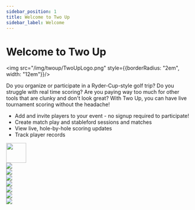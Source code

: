```yaml
---
sidebar_position: 1
title: Welcome to Two Up
sidebar_label: Welcome
---
```


# Welcome to Two Up

<!-- <img src="/img/twoup/TwoUpLogo.png" style="border-radius: 2em; width: 12em;"/> -->
<img src="/img/twoup/TwoUpLogo.png" style={{borderRadius: "2em", width: "12em"}}/>

Do you organize or participate in a Ryder-Cup-style golf trip? Do you struggle with real time scoring? Are you paying way too much for other tools that are clunky and don't look great? With Two Up, you can have live tournament scoring without the headache!<p></p><ul><li>Add and invite players to your event - no signup required to participate!</li><li>Create match play and stableford sessions and matches</li><li>View live, hole-by-hole scoring updates</li><li>Track player records</li></ul>

<div><div><a href="https://apps.apple.com/us/app/two-up/id6474644660" target="_self"><img src="/Download.svg" height="54"/></a></div></div><div style={{display: "flex", flexFlow: "wrap"}}><div style={{flex: 1, minWidth: "33%", maxWidth: "33%"}}><img src="/img/twoup/1.png"/></div><div style={{flex: 1, minWidth: "33%", maxWidth: "33%"}}><img src="/img/twoup/2.png"/></div><div style={{flex: 1, minWidth: "33%", maxWidth: "33%"}}><img src="/img/twoup/3.png"/></div><div style={{flex: 1, minWidth: "33%", maxWidth: "33%"}}><img src="/img/twoup/4.png"/></div><div style={{flex: 1, minWidth: "33%", maxWidth: "33%"}}><img src="/img/twoup/5.png"/></div><div style={{flex: 1, minWidth: "33%", maxWidth: "33%"}}><img src="/img/twoup/6.png"/></div><div style={{flex: 1, minWidth: "33%", maxWidth: "33%"}}><img src="/img/twoup/7.png"/></div></div>
